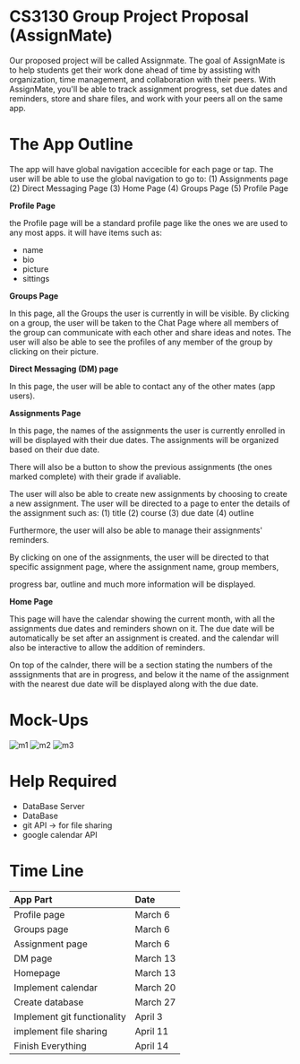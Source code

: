 # CS3130 Group Project Proposal (AssignMate)

Our proposed project will be called Assignmate. The goal of AssignMate is to help students get their work done ahead of time by assisting with
organization, time management, and collaboration with their peers. With AssignMate, you'll be able to track assignment progress, set due dates and
reminders, store and share files, and work with your peers all on the same app. 

# The App Outline

The app will have global navigation accecible for each page or tap.
The user will be able to use the global navigation to go to:
(1) Assignments page
(2) Direct Messaging Page
(3) Home Page
(4) Groups Page
(5) Profile Page


**Profile Page**

the Profile page will be a standard profile page like the ones we are used to any most apps.
it will have items such as:
- name
- bio
- picture
- sittings


**Groups Page**
	
In this page, all the Groups the user is currently in will be visible.
By clicking on a group, the user will be taken to the Chat Page where all members of the group can communicate with each other
and share ideas and notes. The user will also be able to see the profiles of any member of the group by clicking on their picture.


**Direct Messaging (DM) page**

In this page, the user will be able to contact any of the other mates (app users).


**Assignments Page**

In this page, the names of the assignments the user is currently enrolled in will be displayed with their due dates.
The assignments will be organized based on their due date.

There will also be a button to show the previous assignments (the ones marked complete) with their grade if avaliable.

The user will also be able to create new assignments by choosing to create a new assignment. The user will be directed to a page to enter
the details of the assignment such as:
(1) title
(2) course
(3) due date
(4) outline

Furthermore, the user will also be able to manage their assignments' reminders.

By clicking on one of the assignments, the user will be directed to that specific assignment page, where the assignment name, group members,

progress bar, outline and much more information will be displayed.

**Home Page**

This page will have the calendar showing the current month, with all the assignments due dates and reminders shown on it.
The due date will be automatically be set after an assignment is created.
and the calendar will also be interactive to allow the addition of reminders.

On top of the calnder, there will be a section stating the numbers of the asssignments that are in progress,
and below it the name of the assignment with the nearest due date will be displayed along with the due date.



# Mock-Ups

![m1](https://user-images.githubusercontent.com/61671055/218835376-ef58aeda-90f8-41d2-b54a-98b1b563ac45.jpg)
![m2](https://user-images.githubusercontent.com/61671055/218835396-5492c632-9a8a-46d5-8021-f4664b581551.jpg)
![m3](https://user-images.githubusercontent.com/61671055/218835404-abc01018-62dd-43ff-8a73-49b204e3d58b.jpg)



# Help Required

- DataBase Server
- DataBase
- git API -> for file sharing
- google calendar API

# Time Line


| App Part | Date |
|:---|:---|
| Profile page                | March 6  |
| Groups page                 | March 6  |  
| Assignment page             | March 6  | 
| DM page                     | March 13 |
| Homepage                    | March 13 |
| Implement calendar          | March 20 |
| Create database             | March 27 |
| Implement git functionality | April 3  |
| implement file sharing      | April 11 |
| Finish Everything           | April 14 |
